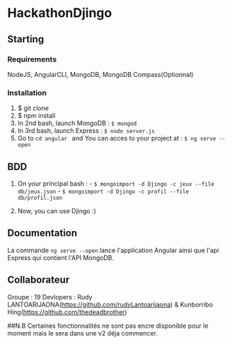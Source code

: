 # HackathonDjingo

## Starting

### Requirements

NodeJS, AngularCLI, MongoDB, MongoDB Compass(Optionnal)

### Installation

1.  $ git clone
2.  $ npm install
3.  In 2nd bash, launch MongoDB : ``$ mongod`` 
4.  In 3rd bash, launch Express : ``$ node server.js`` 
5.  Go to ``cd angular `` and You can acces to your project at : ``$ ng serve --open`` 


## BDD

1. On your principal bash : - ``$ mongoimport -d Djingo -c jeux --file db/jeux.json`` 
                            - ``$ mongoimport -d Djingo -c profil --file db/profil.json`` 
                            
2. Now, you can use Djingo :) 
                            

## Documentation

La commande ``ng serve --open`` lance l'application Angular ainsi que l'api Express qui contient l'API MongoDB. 


## Collaborateur
Groupe : 19
Devlopers : Rudy LANTOARIJAONA(https://github.com/rudyLantoarijaona) & Kunborribo Hing(https://github.com/thedeadbrother)

##N.B
Certaines fonctionnalités ne sont pas encre disponible pour le moment mais le sera dans une v2 déja commencer.
